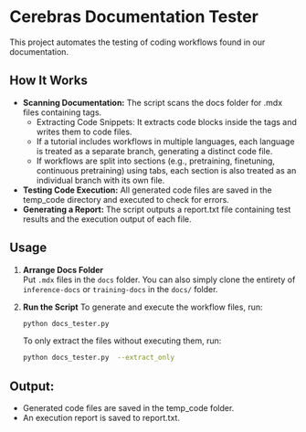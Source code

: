 # Cerebras Documentation Tester

This project automates the testing of coding workflows found in our documentation.

## How It Works
* **Scanning Documentation:** The script scans the docs folder for .mdx files containing <Steps></Steps> tags.
  * Extracting Code Snippets: It extracts code blocks inside the <Steps> tags and writes them to code files.
  * If a tutorial includes workflows in multiple languages, each language is treated as a separate branch, generating a distinct code file.
  * If workflows are split into sections (e.g., pretraining, finetuning, continuous pretraining) using tabs, each section is also treated as an individual branch with its own file.
* **Testing Code Execution:** All generated code files are saved in the temp_code directory and executed to check for errors.
* **Generating a Report:** The script outputs a report.txt file containing test results and the execution output of each file.

## Usage

1. **Arrange Docs Folder**  
   Put `.mdx` files in the `docs` folder. You can also simply clone the entirety of `inference-docs` or `training-docs` in the `docs/` folder.
   
2. **Run the Script**
   To generate and execute the workflow files, run:
   ```bash
   python docs_tester.py
   ```
   To only extract the files without executing them, run:
   ```bash
   python docs_tester.py  --extract_only
   ```

## Output:
* Generated code files are saved in the temp_code folder.
* An execution report is saved to report.txt.
